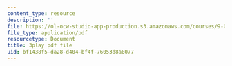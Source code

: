 ```yaml
---
content_type: resource
description: ''
file: https://ol-ocw-studio-app-production.s3.amazonaws.com/courses/9-00sc-introduction-to-psychology-fall-2011/bf1438f5da28d404bf4f76053d8a8077_MYMYXhR2Ppw.pdf
file_type: application/pdf
resourcetype: Document
title: 3play pdf file
uid: bf1438f5-da28-d404-bf4f-76053d8a8077
---
```

